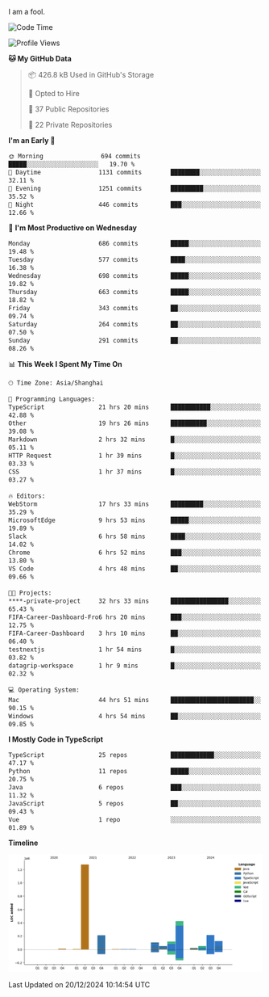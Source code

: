 I am a fool.

<!--START_SECTION:waka-->
![Code Time](http://img.shields.io/badge/Code%20Time-2%2C307%20hrs%2047%20mins-blue)

![Profile Views](http://img.shields.io/badge/Profile%20Views-3-blue)

**🐱 My GitHub Data** 

> 📦 426.8 kB Used in GitHub's Storage 
 > 
> 💼 Opted to Hire
 > 
> 📜 37 Public Repositories 
 > 
> 🔑 22 Private Repositories 
 > 
**I'm an Early 🐤** 

```text
🌞 Morning                694 commits         █████░░░░░░░░░░░░░░░░░░░░   19.70 % 
🌆 Daytime                1131 commits        ████████░░░░░░░░░░░░░░░░░   32.11 % 
🌃 Evening                1251 commits        █████████░░░░░░░░░░░░░░░░   35.52 % 
🌙 Night                  446 commits         ███░░░░░░░░░░░░░░░░░░░░░░   12.66 % 
```
📅 **I'm Most Productive on Wednesday** 

```text
Monday                   686 commits         █████░░░░░░░░░░░░░░░░░░░░   19.48 % 
Tuesday                  577 commits         ████░░░░░░░░░░░░░░░░░░░░░   16.38 % 
Wednesday                698 commits         █████░░░░░░░░░░░░░░░░░░░░   19.82 % 
Thursday                 663 commits         █████░░░░░░░░░░░░░░░░░░░░   18.82 % 
Friday                   343 commits         ██░░░░░░░░░░░░░░░░░░░░░░░   09.74 % 
Saturday                 264 commits         ██░░░░░░░░░░░░░░░░░░░░░░░   07.50 % 
Sunday                   291 commits         ██░░░░░░░░░░░░░░░░░░░░░░░   08.26 % 
```


📊 **This Week I Spent My Time On** 

```text
🕑︎ Time Zone: Asia/Shanghai

💬 Programming Languages: 
TypeScript               21 hrs 20 mins      ███████████░░░░░░░░░░░░░░   42.88 % 
Other                    19 hrs 26 mins      ██████████░░░░░░░░░░░░░░░   39.08 % 
Markdown                 2 hrs 32 mins       █░░░░░░░░░░░░░░░░░░░░░░░░   05.11 % 
HTTP Request             1 hr 39 mins        █░░░░░░░░░░░░░░░░░░░░░░░░   03.33 % 
CSS                      1 hr 37 mins        █░░░░░░░░░░░░░░░░░░░░░░░░   03.27 % 

🔥 Editors: 
WebStorm                 17 hrs 33 mins      █████████░░░░░░░░░░░░░░░░   35.29 % 
MicrosoftEdge            9 hrs 53 mins       █████░░░░░░░░░░░░░░░░░░░░   19.89 % 
Slack                    6 hrs 58 mins       ████░░░░░░░░░░░░░░░░░░░░░   14.02 % 
Chrome                   6 hrs 52 mins       ███░░░░░░░░░░░░░░░░░░░░░░   13.80 % 
VS Code                  4 hrs 48 mins       ██░░░░░░░░░░░░░░░░░░░░░░░   09.66 % 

🐱‍💻 Projects: 
****-private-project     32 hrs 33 mins      ████████████████░░░░░░░░░   65.43 % 
FIFA-Career-Dashboard-Fro6 hrs 20 mins       ███░░░░░░░░░░░░░░░░░░░░░░   12.75 % 
FIFA-Career-Dashboard    3 hrs 10 mins       ██░░░░░░░░░░░░░░░░░░░░░░░   06.40 % 
testnextjs               1 hr 54 mins        █░░░░░░░░░░░░░░░░░░░░░░░░   03.82 % 
datagrip-workspace       1 hr 9 mins         █░░░░░░░░░░░░░░░░░░░░░░░░   02.32 % 

💻 Operating System: 
Mac                      44 hrs 51 mins      ███████████████████████░░   90.15 % 
Windows                  4 hrs 54 mins       ██░░░░░░░░░░░░░░░░░░░░░░░   09.85 % 
```

**I Mostly Code in TypeScript** 

```text
TypeScript               25 repos            ████████████░░░░░░░░░░░░░   47.17 % 
Python                   11 repos            █████░░░░░░░░░░░░░░░░░░░░   20.75 % 
Java                     6 repos             ███░░░░░░░░░░░░░░░░░░░░░░   11.32 % 
JavaScript               5 repos             ██░░░░░░░░░░░░░░░░░░░░░░░   09.43 % 
Vue                      1 repo              ░░░░░░░░░░░░░░░░░░░░░░░░░   01.89 % 
```



**Timeline**

![Lines of Code chart](https://raw.githubusercontent.com/VeejaLiu/VeejaLiu/master/assets/bar_graph.png)


 Last Updated on 20/12/2024 10:14:54 UTC
<!--END_SECTION:waka-->
